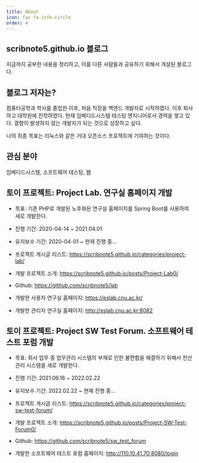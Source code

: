 ```yaml
---
title: About
icon: fas fa-info-circle
order: 4
---
```

## scribnote5.github.io 블로그
지금까지 공부한 내용을 정리하고, 이를 다른 사람들과 공유하기 위해서 개설된 블로그다.



## 블로그 저자는?
컴퓨터공학과 학사를 졸업한 이후, 처음 직장을 백엔드 개발자로 시작하였다.
이후 퇴사하고 대학원에 진학하였다.
현재 임베디드시스템 테스팅 엔지니어로서 경력을 쌓고 있다.
결함이 발생하지 않는 개발자가 되는 것으로 성장하고 싶다.

나의 최종 목표는 리눅스와 같은 거대 오픈소스 프로젝트에 기여하는 것이다.



## 관심 분야
임베디드시스템, 소프트웨어 테스팅, 웹



## 토이 프로젝트: Project Lab. 연구실 홈페이지 개발
- 목표: 기존 PHP로 개발된 노후화된 연구실 홈페이지를 Spring Boot를 사용하여 새로 개발한다.
- 진행 기간: 2020-04-14 ~ 2021.04.01
- 유지보수 기간: 2020-04-01 ~ 현재 진행 중...

- 프로젝트 게시글 리스트: <https://scribnote5.github.io/categories/project-lab/>
- 개발 프로젝트 소개: <https://scribnote5.github.io/posts/Project-Lab0/>
- Github: <https://github.com/scribnote5/lab>
- 개발한 사용자 연구실 홈페이지: <https://eslab.cnu.ac.kr/>
- 개발한 관리자 연구실 홈페이지: <http://eslab.cnu.ac.kr:8082>



## 토이 프로젝트: Project SW Test Forum. 소프트웨어 테스트 포럼 개발
- 목표: 회사 업무 중 업무관리 시스템의 부재로 인한 불편함을 해결하기 위해서 전산 관리 시스템을 새로 개발한다.
- 진행 기간: 2021.06.16 ~ 2022.02.22
- 유지보수 기간: 2022.02.22 ~ 현재 진행 중...

- 프로젝트 게시글 리스트: <https://scribnote5.github.io/categories/project-sw-test-forum/>
- 개발 프로젝트 소개: <https://scribnote5.github.io/posts/Project-SW-Test-Forum0/>
- Github: <https://github.com/scribnote5/sw_test_forum>
- 개발한 소프트웨어 테스트 포럼 홈페이지: <http://110.10.41.70:8080/login>
